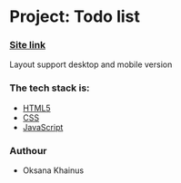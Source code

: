 # Project: Todo list

### [Site link](https://oksanas1.github.io/toDo-List/)

Layout support desktop and mobile version

### The tech stack is:

- [HTML5](https://en.wikipedia.org/wiki/HTML5)
- [CSS](https://developer.mozilla.org/ru/docs/Web/CSS)
- [JavaScript](https://developer.mozilla.org/ru/docs/Web/JavaScript)

### Authour

- Oksana Khainus
